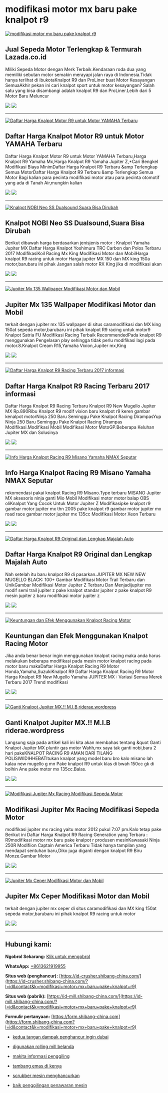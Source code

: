 # modifikasi motor mx baru pake knalpot r9

<a href="https://swt.shibang-china.com/?l=id&img&k=modifikasi+motor+mx+baru+pake+knalpot+r9" target="_blank">![modifikasi motor mx baru pake knalpot r9](http://static.shibang-china.com/all-800x300/38.jpg)</a>

## Jual Sepeda Motor Terlengkap & Termurah Lazada.co.id
Miliki Sepeda Motor dengan Merk Terbaik.Kendaraan roda dua yang memiliki sebutan motor semakin merayapi jalan raya di Indonesia.Tidak hanya terlihat di ibukotaKnalpot R9 dan ProLiner buat Motor Kesayangan SemuaAkhir pekan ini cari knalpot sport untuk motor kesayangan? Salah satu yang bisa disambangi adalah knalpot R9 dan ProLiner.Lebih dari 5 Motor Baru Meluncur


<a href="https://whatsapp.shibangsoft.com/WhatsApp.php" target="_blank" title="WhatsApp">![](http://static.shibang-china.com/icon/whatsapp.png)</a> <a href="https://swt.shibang-china.com/?l=id&icon&k=modifikasi+motor+mx+baru+pake+knalpot+r9" target="_blank">![](http://static.shibang-china.com/icon/chat-id.png)</a>

---

<a href="https://swt.shibang-china.com/?l=id&img&k=modifikasi+motor+mx+baru+pake+knalpot+r9" target="_blank">![Daftar Harga Knalpot Motor R9 untuk Motor YAMAHA Terbaru](http://static.shibang-china.com/all-800x300/1419.jpg)</a>

## Daftar Harga Knalpot Motor R9 untuk Motor YAMAHA Terbaru
Daftar Harga Knalpot Motor R9 untuk Motor YAMAHA Terbaru,Harga Knalpot R9 Yamaha Mx,Harga Knalpot R9 Yamaha Jupiter Z,*Cari Bengkel Modifikasi Biaya MinimDaftar Harga Knalpot R9 Terbaru &amp Terlengkap Semua MotorDaftar Harga Knalpot R9 Terbaru &amp Terlengkap Semua Motor Bagi kalian para pecinta modifikasi motor atau para pecinta otomotif yang ada di Tanah Air,mungkin kalian


<a href="https://whatsapp.shibangsoft.com/WhatsApp.php" target="_blank" title="WhatsApp">![](http://static.shibang-china.com/icon/whatsapp.png)</a> <a href="https://swt.shibang-china.com/?l=id&icon&k=modifikasi+motor+mx+baru+pake+knalpot+r9" target="_blank">![](http://static.shibang-china.com/icon/chat-id.png)</a>

---

<a href="https://swt.shibang-china.com/?l=id&img&k=modifikasi+motor+mx+baru+pake+knalpot+r9" target="_blank">![Knalpot NOBI Neo SS Dualsound,Suara Bisa Dirubah](http://static.shibang-china.com/all-800x300/443.jpg)</a>

## Knalpot NOBI Neo SS Dualsound,Suara Bisa Dirubah
Berikut dibawah harga berdasarkan jenisjenis motor : Knalpot Yamaha Jupiter MX Daftar Harga Knalpot Yoshimura TRC Carbon dan Polos Terbaru 2017 ModifikasiKoil Racing Mx King Modifikasi Motor dan MobilHarga knalpot R9 racing untuk motor Harga jupiter MX 150 dan MX king 150a motor,barubaru ini pihak Jangan salah motor RX King jika di modifikasi akan


<a href="https://whatsapp.shibangsoft.com/WhatsApp.php" target="_blank" title="WhatsApp">![](http://static.shibang-china.com/icon/whatsapp.png)</a> <a href="https://swt.shibang-china.com/?l=id&icon&k=modifikasi+motor+mx+baru+pake+knalpot+r9" target="_blank">![](http://static.shibang-china.com/icon/chat-id.png)</a>

---

<a href="https://swt.shibang-china.com/?l=id&img&k=modifikasi+motor+mx+baru+pake+knalpot+r9" target="_blank">![Jupiter Mx 135 Wallpaper Modifikasi Motor dan Mobil](http://static.shibang-china.com/all-800x300/1183.jpg)</a>

## Jupiter Mx 135 Wallpaper Modifikasi Motor dan Mobil
terkait dengan jupiter mx 135 wallpaper di situs caramodifikasi dan MX king 150at sepeda motor,barubaru ini pihak knalpot R9 racing untuk motor9 Knalpot Satria FU Modifikasi Racing Terbaik RecommendedPada knalpot R9 menggunakan Pengelasan play sehingga tidak perlu modifikasi lagi pada motor.8.Knalpot Cream R15,Yamaha Vixion,Jupiter mx,King


<a href="https://whatsapp.shibangsoft.com/WhatsApp.php" target="_blank" title="WhatsApp">![](http://static.shibang-china.com/icon/whatsapp.png)</a> <a href="https://swt.shibang-china.com/?l=id&icon&k=modifikasi+motor+mx+baru+pake+knalpot+r9" target="_blank">![](http://static.shibang-china.com/icon/chat-id.png)</a>

---

<a href="https://swt.shibang-china.com/?l=id&img&k=modifikasi+motor+mx+baru+pake+knalpot+r9" target="_blank">![Daftar Harga Knalpot R9 Racing Terbaru 2017 informasi](http://static.shibang-china.com/all-800x300/657.jpg)</a>

## Daftar Harga Knalpot R9 Racing Terbaru 2017 informasi
Daftar Harga Knalpot R9 Racing Terbaru Knalpot R9 New Mugello Jupiter MX Rp.890Ribu Knalpot R9 modif vixion baru knalpot r9 keren gambar kenalpot motorNinja 250 Baru Seminggu Pake Knalpot Racing DirampasYup Ninja 250 Baru Seminggu Pake Knalpot Racing Dirampas Modifikasi.Modifikasi Mobil Modifikasi Motor MotoGP.Beberapa Keluhan Jupiter MX dan Solusinya


<a href="https://whatsapp.shibangsoft.com/WhatsApp.php" target="_blank" title="WhatsApp">![](http://static.shibang-china.com/icon/whatsapp.png)</a> <a href="https://swt.shibang-china.com/?l=id&icon&k=modifikasi+motor+mx+baru+pake+knalpot+r9" target="_blank">![](http://static.shibang-china.com/icon/chat-id.png)</a>

---

<a href="https://swt.shibang-china.com/?l=id&img&k=modifikasi+motor+mx+baru+pake+knalpot+r9" target="_blank">![Info Harga Knalpot Racing R9 Misano Yamaha NMAX Seputar](http://static.shibang-china.com/all-800x300/21.jpg)</a>

## Info Harga Knalpot Racing R9 Misano Yamaha NMAX Seputar
rekomendasi pakai knalpot Racing R9 Misano.Type terbaru MISANO Jupiter MX aksesoris ninja ganti Mio Mobil Modifikasi motor motor balap OBS oliKnalpot Yang Cocok Untuk Motor Jupiter Z Modifikasipke knalpot r9 gambar motor jupiter mx thn 2005 pake knalpot r9 gambar motor jupiter mx road race gambar motor jupiter mx 135cc Modifikasi Motor Xeon Terbaru


<a href="https://whatsapp.shibangsoft.com/WhatsApp.php" target="_blank" title="WhatsApp">![](http://static.shibang-china.com/icon/whatsapp.png)</a> <a href="https://swt.shibang-china.com/?l=id&icon&k=modifikasi+motor+mx+baru+pake+knalpot+r9" target="_blank">![](http://static.shibang-china.com/icon/chat-id.png)</a>

---

<a href="https://swt.shibang-china.com/?l=id&img&k=modifikasi+motor+mx+baru+pake+knalpot+r9" target="_blank">![Daftar Harga Knalpot R9 Original dan Lengkap Majalah Auto](http://static.shibang-china.com/all-800x300/540.jpg)</a>

## Daftar Harga Knalpot R9 Original dan Lengkap Majalah Auto
Nah setelah itu baru knalpot R9 di pasarkan.JUPITER MX NEW NEW MUGELLO BLACK: 100+ Gambar Modifikasi Motor Trail Terbaru dan UnikGambar Modifikasi Motor Jupiter Z Terbaru Dan Menjadijupiter mx modif semi trail jupiter z pake knalpot standar jupiter z pake knalpot R9 mesin jupiter z baru modifikasi motor jupiter z


<a href="https://whatsapp.shibangsoft.com/WhatsApp.php" target="_blank" title="WhatsApp">![](http://static.shibang-china.com/icon/whatsapp.png)</a> <a href="https://swt.shibang-china.com/?l=id&icon&k=modifikasi+motor+mx+baru+pake+knalpot+r9" target="_blank">![](http://static.shibang-china.com/icon/chat-id.png)</a>

---

<a href="https://swt.shibang-china.com/?l=id&img&k=modifikasi+motor+mx+baru+pake+knalpot+r9" target="_blank">![Keuntungan dan Efek Menggunakan Knalpot Racing Motor](http://static.shibang-china.com/all-800x300/730.jpg)</a>

## Keuntungan dan Efek Menggunakan Knalpot Racing Motor
Jika anda benar benar ingin menggunakan knalpot racing maka anda harus melakukan beberapa modifikasi pada mesin motor knalpot racing pada motor baru makaDaftar Harga Knalpot Racing R9 Motor Honda,Yamaha,SuzukiKnalpot R9 Daftar Harga Knalpot Racing R9 Motor Harga Knalpot R9 New Mugello Yamaha JUPITER MX : Variasi Semua Merek Terbaru 2017 Trend modifikasi


<a href="https://whatsapp.shibangsoft.com/WhatsApp.php" target="_blank" title="WhatsApp">![](http://static.shibang-china.com/icon/whatsapp.png)</a> <a href="https://swt.shibang-china.com/?l=id&icon&k=modifikasi+motor+mx+baru+pake+knalpot+r9" target="_blank">![](http://static.shibang-china.com/icon/chat-id.png)</a>

---

<a href="https://swt.shibang-china.com/?l=id&img&k=modifikasi+motor+mx+baru+pake+knalpot+r9" target="_blank">![Ganti Knalpot Jupiter MX.!! M.I.B riderae.wordpress](http://static.shibang-china.com/all-800x300/735.jpg)</a>

## Ganti Knalpot Jupiter MX.!! M.I.B riderae.wordpress
Langsung saja pada artikel kali ini kita akan membahas tentang &quot Ganti Knalpot Jupiter MX pluntir gas motor Wahh,mx saya tak ganti nobi,baru 2 hari pakeKNALPOT RACING R9 AMAN DARI TILANG POLISIWIDIHHEBATItukan knalpot yang model baru bro kalo misano lah kalau new mugello g mn Pake knalpot R9 untuk klas di bwah 150cc gk di bolhin Ane pake motor mx 135cc.Balas.


<a href="https://whatsapp.shibangsoft.com/WhatsApp.php" target="_blank" title="WhatsApp">![](http://static.shibang-china.com/icon/whatsapp.png)</a> <a href="https://swt.shibang-china.com/?l=id&icon&k=modifikasi+motor+mx+baru+pake+knalpot+r9" target="_blank">![](http://static.shibang-china.com/icon/chat-id.png)</a>

---

<a href="https://swt.shibang-china.com/?l=id&img&k=modifikasi+motor+mx+baru+pake+knalpot+r9" target="_blank">![Modifikasi Jupiter Mx Racing Modifikasi Sepeda Motor](http://static.shibang-china.com/all-800x300/694.jpg)</a>

## Modifikasi Jupiter Mx Racing Modifikasi Sepeda Motor
modifikasi jupiter mx racing yaitu motor 2012 pukul 7:07 pm.Kalo tetap pake Berikut ini Daftar Harga Knalpot R9 Racing Generation yang Terbaru : R9modifikasi motor mx baru pake knalpot r produsen mesinKawasaki Ninja 250R Modifiion Captain America Terbaru Tidak hanya tampilan yang mendapat sentuhan baru,Diko juga diganti dengan knalpot R9 Biru Monze.Gambar Motor


<a href="https://whatsapp.shibangsoft.com/WhatsApp.php" target="_blank" title="WhatsApp">![](http://static.shibang-china.com/icon/whatsapp.png)</a> <a href="https://swt.shibang-china.com/?l=id&icon&k=modifikasi+motor+mx+baru+pake+knalpot+r9" target="_blank">![](http://static.shibang-china.com/icon/chat-id.png)</a>

---

<a href="https://swt.shibang-china.com/?l=id&img&k=modifikasi+motor+mx+baru+pake+knalpot+r9" target="_blank">![Jupiter Mx Ceper Modifikasi Motor dan Mobil](http://static.shibang-china.com/all-800x300/86.jpg)</a>

## Jupiter Mx Ceper Modifikasi Motor dan Mobil
terkait dengan jupiter mx ceper di situs caramodifikasi dan MX king 150at sepeda motor,barubaru ini pihak knalpot R9 racing untuk motor

<a href="https://whatsapp.shibangsoft.com/WhatsApp.php" target="_blank" title="WhatsApp">![](http://static.shibang-china.com/icon/whatsapp.png)</a> <a href="https://swt.shibang-china.com/?l=id&icon&k=modifikasi+motor+mx+baru+pake+knalpot+r9" target="_blank">![](http://static.shibang-china.com/icon/chat-id.png)</a>

---
## Hubungi kami:

**Ngobrol Sekarang:** [Klik untuk mengobrol](https://swt.shibang-china.com?l=id&contact&k=modifikasi+motor+mx+baru+pake+knalpot+r9)

**WhatsApp:**  [+8613621919955](https://whatsapp.shibangsoft.com/WhatsApp.php)

**Situs web (penghancur):** [https://id-crusher.shibang-china.com/](https://id-crusher.shibang-china.com/?l=id&contact&k=modifikasi+motor+mx+baru+pake+knalpot+r9)

**Situs web (pabrik):** [https://id-mill.shibang-china.com/](https://id-mill.shibang-china.com/?l=id&contact&k=modifikasi+motor+mx+baru+pake+knalpot+r9)

**Formulir pertanyaan:** [https://form.shibang-china.com](https://form.shibang-china.com?l=id&contact&k=modifikasi+motor+mx+baru+pake+knalpot+r9)

* [kedua tangan dampak penghancur ingin dubai](../32/kedua%20tangan%20dampak%20penghancur%20ingin%20dubai.md)

* [digunakan rolling mill belanda](../37/digunakan%20rolling%20mill%20belanda.md)

* [makita informasi penggiling](../31/makita%20informasi%20penggiling.md)

* [tambang emas di kenya](../31/tambang%20emas%20di%20kenya.md)

* [scrubber mesin menghancurkan](../40/scrubber%20mesin%20menghancurkan.md)

* [baik penggilingan penawaran mesin](../33/baik%20penggilingan%20penawaran%20mesin.md)